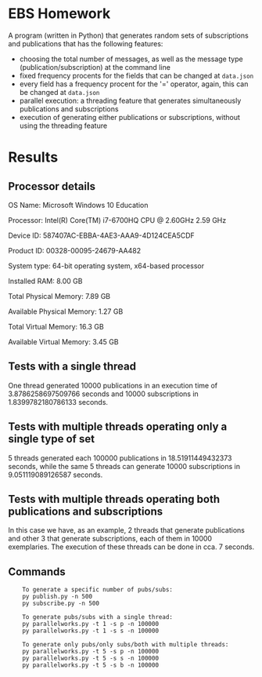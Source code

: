 # EBS Homework

A program (written in Python) that generates random sets of subscriptions and publications that has the following features:
- choosing the total number of messages, as well as the message type (publication/subscription) at the command line
- fixed frequency procents for the fields that can be changed at ```data.json```
- every field has a frequency procent for the '=' operator, again, this can be changed at ```data.json```
- parallel execution: a threading feature that generates simultaneously publications and subscriptions
- execution of generating either publications or subscriptions, without using the threading feature

# Results
## Processor details
OS Name: Microsoft Windows 10 Education

Processor:	Intel(R) Core(TM) i7-6700HQ CPU @ 2.60GHz   2.59 GHz

Device ID:	587407AC-EBBA-4AE3-AAA9-4D124CEA5CDF

Product ID:	00328-00095-24679-AA482

System type: 64-bit operating system, x64-based processor

Installed RAM:	8.00 GB

Total Physical Memory:	7.89 GB

Available Physical Memory:	1.27 GB

Total Virtual Memory:	16.3 GB

Available Virtual Memory:	3.45 GB

## Tests with a single thread

One thread generated 10000 publications in an execution time of 3.8786258697509766 seconds and 10000 subscriptions in 1.8399782180786133 seconds.

## Tests with multiple threads operating only a single type of set

5 threads generated each 100000 publications in 18.51911449432373 seconds, while the same 5 threads can generate 10000 subscriptions in 9.051119089126587 seconds.

## Tests with multiple threads operating both publications and subscriptions

In this case we have, as an example, 2 threads that generate publications and other 3 that generate subscriptions, each of them in 10000 exemplaries. The execution of these threads can be done in cca. 7 seconds.

## Commands

        To generate a specific number of pubs/subs:
        py publish.py -n 500
        py subscribe.py -n 500

        To generate pubs/subs with a single thread:
        py parallelworks.py -t 1 -s p -n 100000
        py parallelworks.py -t 1 -s s -n 100000

        To generate only pubs/only subs/both with multiple threads:
        py parallelworks.py -t 5 -s p -n 100000
        py parallelworks.py -t 5 -s s -n 100000
        py parallelworks.py -t 5 -s b -n 100000